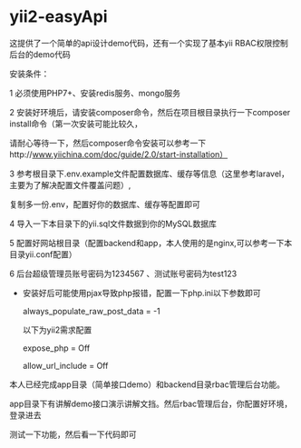 # yii2-easyApi

这提供了一个简单的api设计demo代码，还有一个实现了基本yii RBAC权限控制后台的demo代码


安装条件：

1 必须使用PHP7+、安装redis服务、mongo服务

2 安装好环境后，请安装composer命令，然后在项目根目录执行一下composer install命令（第一次安装可能比较久，

请耐心等待一下，然后composer命令安装可以参考一下http://www.yiichina.com/doc/guide/2.0/start-installation）

3 参考根目录下.env.example文件配置数据库、缓存等信息（这里参考laravel，主要为了解决配置文件覆盖问题）,

复制多一份.env，配置好你的数据库、缓存等配置即可

4 导入一下本目录下的yii.sql文件数据到你的MySQL数据库

5 配置好网站根目录（配置backend和app，本人使用的是nginx,可以参考一下本目录yii.conf配置）

6 后台超级管理员账号密码为1234567 、测试账号密码为test123

* 安装好后可能使用pjax导致php报错，配置一下php.ini以下参数即可

  always_populate_raw_post_data = -1
  
  以下为yii2需求配置
  
  expose_php = Off
  
  allow_url_include = Off
  
本人已经完成app目录（简单接口demo）和backend目录rbac管理后台功能。

app目录下有讲解demo接口演示讲解文挡。然后rbac管理后台，你配置好环境，登录进去

测试一下功能，然后看一下代码即可





